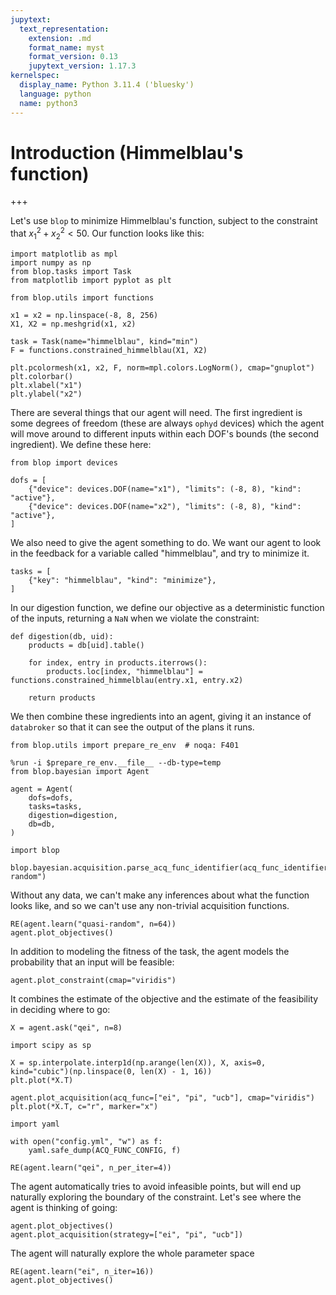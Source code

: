 ```yaml
---
jupytext:
  text_representation:
    extension: .md
    format_name: myst
    format_version: 0.13
    jupytext_version: 1.17.3
kernelspec:
  display_name: Python 3.11.4 ('bluesky')
  language: python
  name: python3
---
```


# Introduction (Himmelblau's function)


+++

Let's use ``blop`` to minimize Himmelblau's function, subject to the constraint that $x_1^2 + x_2^2 < 50$. Our function looks like this:

```{code-cell} ipython3
import matplotlib as mpl
import numpy as np
from blop.tasks import Task
from matplotlib import pyplot as plt

from blop.utils import functions

x1 = x2 = np.linspace(-8, 8, 256)
X1, X2 = np.meshgrid(x1, x2)

task = Task(name="himmelblau", kind="min")
F = functions.constrained_himmelblau(X1, X2)

plt.pcolormesh(x1, x2, F, norm=mpl.colors.LogNorm(), cmap="gnuplot")
plt.colorbar()
plt.xlabel("x1")
plt.ylabel("x2")
```

There are several things that our agent will need. The first ingredient is some degrees of freedom (these are always `ophyd` devices) which the agent will move around to different inputs within each DOF's bounds (the second ingredient). We define these here:

```{code-cell} ipython3
from blop import devices

dofs = [
    {"device": devices.DOF(name="x1"), "limits": (-8, 8), "kind": "active"},
    {"device": devices.DOF(name="x2"), "limits": (-8, 8), "kind": "active"},
]
```

We also need to give the agent something to do. We want our agent to look in the feedback for a variable called "himmelblau", and try to minimize it.

```{code-cell} ipython3
tasks = [
    {"key": "himmelblau", "kind": "minimize"},
]
```

In our digestion function, we define our objective as a deterministic function of the inputs, returning a `NaN` when we violate the constraint:

```{code-cell} ipython3
def digestion(db, uid):
    products = db[uid].table()

    for index, entry in products.iterrows():
        products.loc[index, "himmelblau"] = functions.constrained_himmelblau(entry.x1, entry.x2)

    return products
```

We then combine these ingredients into an agent, giving it an instance of ``databroker`` so that it can see the output of the plans it runs.

```{code-cell} ipython3
from blop.utils import prepare_re_env  # noqa: F401

%run -i $prepare_re_env.__file__ --db-type=temp
from blop.bayesian import Agent

agent = Agent(
    dofs=dofs,
    tasks=tasks,
    digestion=digestion,
    db=db,
)
```

```{code-cell} ipython3
import blop

blop.bayesian.acquisition.parse_acq_func_identifier(acq_func_identifier="quasi-random")
```

Without any data, we can't make any inferences about what the function looks like, and so we can't use any non-trivial acquisition functions. 

```{code-cell} ipython3
RE(agent.learn("quasi-random", n=64))
agent.plot_objectives()
```

In addition to modeling the fitness of the task, the agent models the probability that an input will be feasible:

```{code-cell} ipython3
agent.plot_constraint(cmap="viridis")
```

It combines the estimate of the objective and the estimate of the feasibility in deciding where to go:

```{code-cell} ipython3
X = agent.ask("qei", n=8)
```

```{code-cell} ipython3
import scipy as sp

X = sp.interpolate.interp1d(np.arange(len(X)), X, axis=0, kind="cubic")(np.linspace(0, len(X) - 1, 16))
plt.plot(*X.T)
```

```{code-cell} ipython3
agent.plot_acquisition(acq_func=["ei", "pi", "ucb"], cmap="viridis")
plt.plot(*X.T, c="r", marker="x")
```

```{code-cell} ipython3
import yaml

with open("config.yml", "w") as f:
    yaml.safe_dump(ACQ_FUNC_CONFIG, f)
```

```{code-cell} ipython3
RE(agent.learn("qei", n_per_iter=4))
```

The agent automatically tries to avoid infeasible points, but will end up naturally exploring the boundary of the constraint. Let's see where the agent is thinking of going:

```{code-cell} ipython3
agent.plot_objectives()
agent.plot_acquisition(strategy=["ei", "pi", "ucb"])
```

The agent will naturally explore the whole parameter space

```{code-cell} ipython3
RE(agent.learn("ei", n_iter=16))
agent.plot_objectives()
```
